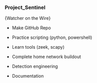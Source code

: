 ### Project_Sentinel
{Watcher on the Wire}

- Make GitHub Repo

- Practice scripting (python, powershell)

- Learn tools (zeek, scapy)

- Complete home network buildout

- Detection engineering

- Documentation

<!--
**rebel-intel/rebel-intel** is a ✨ _special_ ✨ repository because its `README.md` (this file) appears on your GitHub profile.

Here are some ideas to get you started:

- 🔭 I’m currently working on ...
- 🌱 I’m currently learning ...
- 👯 I’m looking to collaborate on ...
- 🤔 I’m looking for help with ...
- 💬 Ask me about ...
- 📫 How to reach me: ...
- 😄 Pronouns: ...
- ⚡ Fun fact: ...
-->
